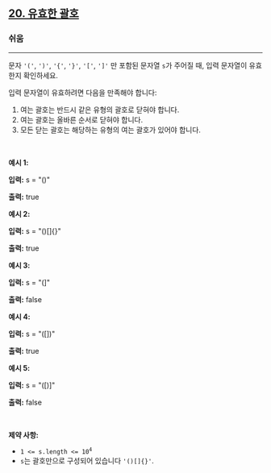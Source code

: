 <h2><a href="https://leetcode.com/problems/valid-parentheses">20. 유효한 괄호</a></h2><h3>쉬움</h3><hr><p>문자 <code>'('</code>, <code>')'</code>, <code>'{'</code>, <code>'}'</code>, <code>'['</code>, <code>']'</code> 만 포함된 문자열 <code>s</code>가 주어질 때, 입력 문자열이 유효한지 확인하세요.</p>

<p>입력 문자열이 유효하려면 다음을 만족해야 합니다:</p>

<ol>
	<li>여는 괄호는 반드시 같은 유형의 괄호로 닫혀야 합니다.</li>
	<li>여는 괄호는 올바른 순서로 닫혀야 합니다.</li>
	<li>모든 닫는 괄호는 해당하는 유형의 여는 괄호가 있어야 합니다.</li>
</ol>

<p>&nbsp;</p>
<p><strong class="example">예시 1:</strong></p>

<div class="example-block">
<p><strong>입력:</strong> <span class="example-io">s = "()"</span></p>

<p><strong>출력:</strong> <span class="example-io">true</span></p>
</div>

<p><strong class="example">예시 2:</strong></p>

<div class="example-block">
<p><strong>입력:</strong> <span class="example-io">s = "()[]{}"</span></p>

<p><strong>출력:</strong> <span class="example-io">true</span></p>
</div>

<p><strong class="example">예시 3:</strong></p>

<div class="example-block">
<p><strong>입력:</strong> <span class="example-io">s = "(]"</span></p>

<p><strong>출력:</strong> <span class="example-io">false</span></p>
</div>

<p><strong class="example">예시 4:</strong></p>

<div class="example-block">
<p><strong>입력:</strong> <span class="example-io">s = "([])"</span></p>

<p><strong>출력:</strong> <span class="example-io">true</span></p>
</div>

<p><strong class="example">예시 5:</strong></p>

<div class="example-block">
<p><strong>입력:</strong> <span class="example-io">s = "([)]"</span></p>

<p><strong>출력:</strong> <span class="example-io">false</span></p>
</div>

<p>&nbsp;</p>
<p><strong>제약 사항:</strong></p>

<ul>
	<li><code>1 &lt;= s.length &lt;= 10<sup>4</sup></code></li>
	<li><code>s</code>는 괄호만으로 구성되어 있습니다 <code>'()[]{}'</code>.</li>
</ul>
